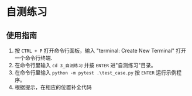 # 自测练习

## 使用指南

1. 按 `CTRL + P` 打开命令行面板，输入 "terminal: Create New Terminal" 打开一个命令行终端.
2. 在命令行里输入 `cd 3_自测练习` 并按 `ENTER` 进"自测练习"目录。
3. 在命令行里输入 `python -m pytest .\test_case.py` 按 `ENTER` 运行示例程序。
4. 根据提示，在相应的位置补全代码
